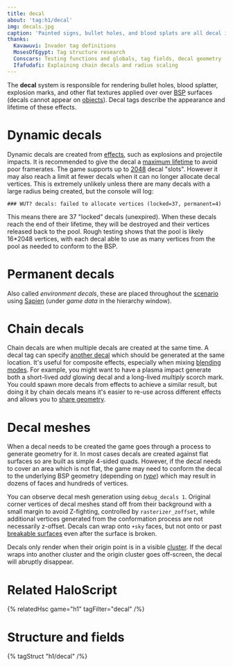 ```yaml
---
title: decal
about: 'tag:h1/decal'
img: decals.jpg
caption: 'Painted signs, bullet holes, and blood splats are all decal instances.'
thanks:
  Kavawuvi: Invader tag definitions
  MosesOfEgypt: Tag structure research
  Conscars: Testing functions and globals, tag fields, decal geometry
  Ifafudafi: Explaining chain decals and radius scaling
---
```

The **decal** system is responsible for rendering bullet holes, blood splatter, explosion marks, and other flat textures applied over over [BSP](~scenario_structure_bsp) surfaces (decals cannot appear on [objects](~object)). Decal tags describe the appearance and lifetime of these effects.

# Dynamic decals
Dynamic decals are created from [effects](~effect), such as explosions and projectile impacts. It is recommended to give the decal a [maximum lifetime](#tag-field-lifetime) to avoid poor framerates. The game supports up to [2048](~game-state) decal "slots". However it may also reach a limit at fewer decals when it can no longer allocate decal vertices. This is extremely unlikely unless there are many decals with a large radius being created, but the console will log:

```
### WUT? decals: failed to allocate vertices (locked=37, permanent=4)
```

This means there are 37 "locked" decals (unexpired). When these decals reach the end of their lifetime, they will be destroyed and their vertices released back to the pool. Rough testing shows that the pool is likely 16*2048 vertices, with each decal able to use as many vertices from the pool as needed to conform to the BSP.

# Permanent decals
Also called _environment decals_, these are placed throughout the [scenario](~) using [Sapien](~h1-sapien) (under _game data_ in the hierarchy window).

# Chain decals
Chain decals are when multiple decals are created at the same time. A decal tag can specify [another decal](#tag-field-next-decal-in-chain) which should be generated at the same location. It's useful for composite effects, especially when mixing [blending modes](#tag-field-framebuffer-blend-function). For example, you might want to have a plasma impact generate both a short-lived _add_ glowing decal and a long-lived _multiply_ scorch mark. You could spawn more decals from effects to achieve a similar result, but doing it by chain decals means it's easier to re-use across different effects and allows you to [share geometry](#tag-field-flags-geometry-inherited-by-next-decal-in-chain).

# Decal meshes
When a decal needs to be created the game goes through a process to generate geometry for it. In most cases decals are created against flat surfaces so are built as simple 4-sided quads. However, if the decal needs to cover an area which is not flat, the game may need to conform the decal to the underlying BSP geometry (depending on [_type_](#tag-field-type)) which may result in dozens of faces and hundreds of vertices.

You can observe decal mesh generation using `debug_decals 1`. Original corner vertices of decal meshes stand off from their background with a small margin to avoid Z-fighting, controlled by `rasterizer_zoffset`, while additional vertices generated from the conformation process are not necessarily z-offset. Decals can wrap onto `+sky` faces, but not onto or past [breakable surfaces](~scenario_structure_bsp#tag-field-breakable-surfaces) even after the surface is broken.

Decals only render when their origin point is in a visible [cluster](~scenario_structure_bsp#clusters-and-cluster-data). If the decal wraps into another cluster and the origin cluster goes off-screen, the decal will abruptly disappear.

# Related HaloScript
{% relatedHsc game="h1" tagFilter="decal" /%}

# Structure and fields

{% tagStruct "h1/decal" /%}
